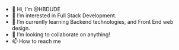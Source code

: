 - 👋 Hi, I’m @HBDUDE
- 👀 I’m interested in Full Stack Development.
- 🌱 I’m currently learning Backend technologies, and Front End web design.
- 💞️ I’m looking to collaborate on anything!
- 📫 How to reach me 

<!---
HBDUDE/HBDUDE is a ✨ special ✨ repository because its `README.md` (this file) appears on your GitHub profile.
You can click the Preview link to take a look at your changes.
--->
